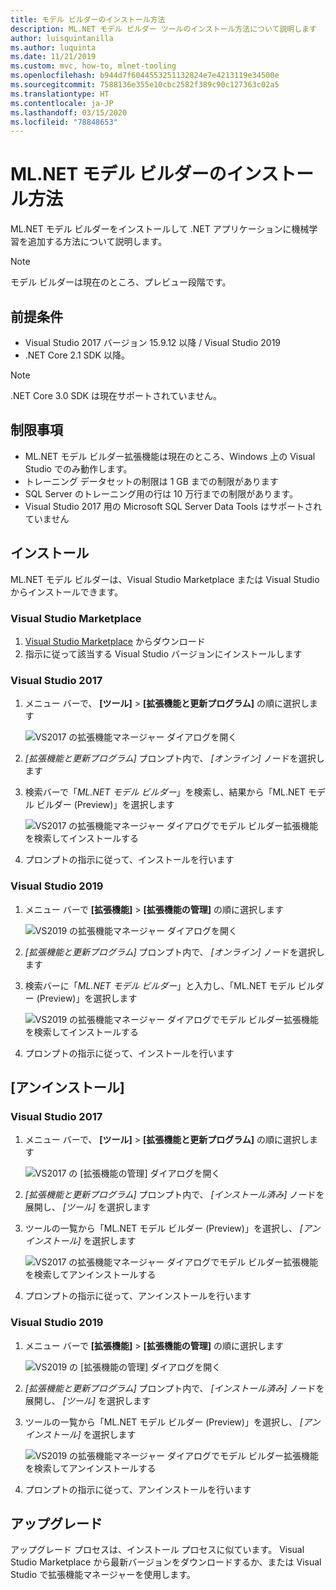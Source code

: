 ```yaml
---
title: モデル ビルダーのインストール方法
description: ML.NET モデル ビルダー ツールのインストール方法について説明します
author: luisquintanilla
ms.author: luquinta
ms.date: 11/21/2019
ms.custom: mvc, how-to, mlnet-tooling
ms.openlocfilehash: b944d7f6044553251132824e7e4213119e34500e
ms.sourcegitcommit: 7588136e355e10cbc2582f389c90c127363c02a5
ms.translationtype: HT
ms.contentlocale: ja-JP
ms.lasthandoff: 03/15/2020
ms.locfileid: "78848653"
---
```

# <a name="how-to-install-mlnet-model-builder"></a>ML.NET モデル ビルダーのインストール方法

ML.NET モデル ビルダーをインストールして .NET アプリケーションに機械学習を追加する方法について説明します。

> [!NOTE]
> モデル ビルダーは現在のところ、プレビュー段階です。

## <a name="prerequisites"></a>前提条件

- Visual Studio 2017 バージョン 15.9.12 以降 / Visual Studio 2019
- .NET Core 2.1 SDK 以降。

> [!NOTE]
> .NET Core 3.0 SDK は現在サポートされていません。

## <a name="limitations"></a>制限事項

- ML.NET モデル ビルダー拡張機能は現在のところ、Windows 上の Visual Studio でのみ動作します。
- トレーニング データセットの制限は 1 GB までの制限があります
- SQL Server のトレーニング用の行は 10 万行までの制限があります。
- Visual Studio 2017 用の Microsoft SQL Server Data Tools はサポートされていません

## <a name="install"></a>インストール

ML.NET モデル ビルダーは、Visual Studio Marketplace または Visual Studio からインストールできます。

### <a name="visual-studio-marketplace"></a>Visual Studio Marketplace

1. [Visual Studio Marketplace](https://marketplace.visualstudio.com/items?itemName=MLNET.07) からダウンロード
1. 指示に従って該当する Visual Studio バージョンにインストールします

### <a name="visual-studio-2017"></a>Visual Studio 2017

1. メニュー バーで、 **[ツール]**  >  **[拡張機能と更新プログラム]** の順に選択します

    ![VS2017 の拡張機能マネージャー ダイアログを開く](./media/install-model-builder/vs2017-open-extensions-manager.png)

1. *[拡張機能と更新プログラム]* プロンプト内で、 *[オンライン]* ノードを選択します
1. 検索バーで「*ML.NET モデル ビルダー*」を検索し、結果から「ML.NET モデル ビルダー (Preview)」を選択します

    ![VS2017 の拡張機能マネージャー ダイアログでモデル ビルダー拡張機能を検索してインストールする](./media/install-model-builder/vs2017-install-model-builder.png)

1. プロンプトの指示に従って、インストールを行います

### <a name="visual-studio-2019"></a>Visual Studio 2019

1. メニュー バーで **[拡張機能]**  >  **[拡張機能の管理]** の順に選択します

    ![VS2019 の拡張機能マネージャー ダイアログを開く](./media/install-model-builder/vs2019-open-extensions-manager.png)

1. *[拡張機能と更新プログラム]* プロンプト内で、 *[オンライン]* ノードを選択します
1. 検索バーに「*ML.NET モデル ビルダー*」と入力し、「ML.NET モデル ビルダー (Preview)」を選択します

    ![VS2019 の拡張機能マネージャー ダイアログでモデル ビルダー拡張機能を検索してインストールする](./media/install-model-builder/vs2019-install-model-builder.png)

1. プロンプトの指示に従って、インストールを行います

## <a name="uninstall"></a>[アンインストール]

### <a name="visual-studio-2017"></a>Visual Studio 2017

1. メニュー バーで、 **[ツール]**  >  **[拡張機能と更新プログラム]** の順に選択します

    ![VS2017 の [拡張機能の管理] ダイアログを開く](./media/install-model-builder/vs2017-open-extensions-manager.png)

1. *[拡張機能と更新プログラム]* プロンプト内で、 *[インストール済み]* ノードを展開し、 *[ツール]* を選択します
1. ツールの一覧から「ML.NET モデル ビルダー (Preview)」を選択し、 *[アンインストール]* を選択します

    ![VS2017 の拡張機能マネージャー ダイアログでモデル ビルダー拡張機能を検索してアンインストールする](./media/install-model-builder/vs2017-uninstall-model-builder.png)

1. プロンプトの指示に従って、アンインストールを行います

### <a name="visual-studio-2019"></a>Visual Studio 2019

1. メニュー バーで **[拡張機能]**  >  **[拡張機能の管理]** の順に選択します

    ![VS2019 の [拡張機能の管理] ダイアログを開く](./media/install-model-builder/vs2019-open-extensions-manager.png)

1. *[拡張機能と更新プログラム]* プロンプト内で、 *[インストール済み]* ノードを展開し、 *[ツール]* を選択します
1. ツールの一覧から「ML.NET モデル ビルダー (Preview)」を選択し、 *[アンインストール]* を選択します

    ![VS2019 の拡張機能マネージャー ダイアログでモデル ビルダー拡張機能を検索してアンインストールする](./media/install-model-builder/vs2019-uninstall-model-builder.png)

1. プロンプトの指示に従って、アンインストールを行います

## <a name="upgrade"></a>アップグレード

アップグレード プロセスは、インストール プロセスに似ています。 Visual Studio Marketplace から最新バージョンをダウンロードするか、または Visual Studio で拡張機能マネージャーを使用します。
